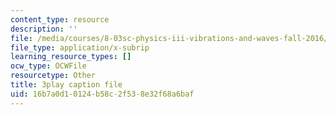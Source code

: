 ```yaml
---
content_type: resource
description: ''
file: /media/courses/8-03sc-physics-iii-vibrations-and-waves-fall-2016/16b7a0d10124b58c2f538e32f68a6baf_I0YACDaY-ww.srt
file_type: application/x-subrip
learning_resource_types: []
ocw_type: OCWFile
resourcetype: Other
title: 3play caption file
uid: 16b7a0d1-0124-b58c-2f53-8e32f68a6baf
---
```

